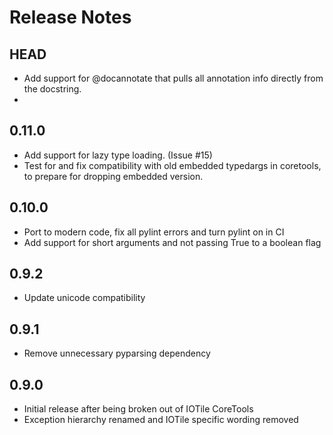 # Release Notes

## HEAD

- Add support for @docannotate that pulls all annotation info directly from the
  docstring.
- 

## 0.11.0

- Add support for lazy type loading. (Issue #15)
- Test for and fix compatibility with old embedded typedargs in coretools, to
  prepare for dropping embedded version.

## 0.10.0

- Port to modern code, fix all pylint errors and turn pylint on in CI
- Add support for short arguments and not passing True to a boolean flag

## 0.9.2

- Update unicode compatibility

## 0.9.1

- Remove unnecessary pyparsing dependency

## 0.9.0

- Initial release after being broken out of IOTile CoreTools
- Exception hierarchy renamed and IOTile specific wording removed
